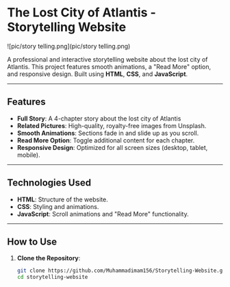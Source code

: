 # The Lost City of Atlantis - Storytelling Website

![pic/story telling.png](pic/story telling.png)

A professional and interactive storytelling website about the lost city of Atlantis. This project features smooth animations, a "Read More" option, and responsive design. Built using **HTML**, **CSS**, and **JavaScript**.

---

## **Features**

- **Full Story**: A 4-chapter story about the lost city of Atlantis
- **Related Pictures**: High-quality, royalty-free images from Unsplash.
- **Smooth Animations**: Sections fade in and slide up as you scroll.
- **Read More Option**: Toggle additional content for each chapter.
- **Responsive Design**: Optimized for all screen sizes (desktop, tablet, mobile).

---

## **Technologies Used**

- **HTML**: Structure of the website.
- **CSS**: Styling and animations.
- **JavaScript**: Scroll animations and "Read More" functionality.

---

## **How to Use**

1. **Clone the Repository**:
   ```bash
   git clone https://github.com/Muhammadimam156/Storytelling-Website.git
   cd storytelling-website
